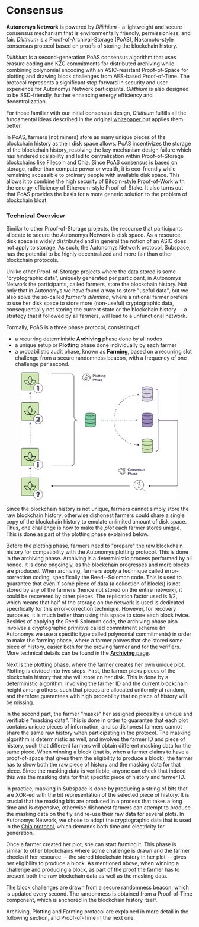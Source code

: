 # Consensus

**Autonomys Network** is powered by _Dilithium_ - a lightweight and secure consensus mechanism that is environmentally friendly, permissionless, and fair. _Dilithium_ is a Proof-of-Archival-Storage (PoAS), Nakamoto-style consensus protocol based on proofs of storing the blockchain history.

_Dilithium_ is a second-generation PoAS consensus algorithm that uses erasure coding and KZG commitments for distributed archiving while combining polynomial encoding with an ASIC-resistant Proof-of-Space for plotting and drawing block challenges from AES-based Proof-of-Time. The protocol represents a significant step forward in security and user experience for Autonomys Network participants. _Dilithium_ is also designed to be SSD-friendly, further enhancing energy efficiency and decentralization.

For those familiar with our initial consensus design, _Dilithium_ fulfills all the fundamental ideas described in the original [whitepaper](https://subspace.network/news/subspace-network-whitepaper)[ ](https://assets-global.website-files.com/61526a2af87a54e565b0ae92/617759c00edd0e3bd279aa29\_Subspace\_%20A%20solution%20to%20the%20farmer's%20dilemma.pdf)but applies them better.

In PoAS, farmers (not miners) store as many unique pieces of the blockchain history as their disk space allows. PoAS incentivizes the storage of the blockchain history, resolving the key mechanism design failure which has hindered scalability and led to centralization within Proof-of-Storage blockchains like Filecoin and Chia. Since PoAS consensus is based on storage, rather than compute power or wealth, it is eco-friendly while remaining accessible to ordinary people with available disk space. This allows it to combine the high security of Bitcoin-style Proof-of-Work with the energy-efficiency of Ethereum-style Proof-of-Stake. It also turns out that PoAS provides the basis for a more generic solution to the problem of blockchain bloat.

### Technical Overview

Similar to other Proof-of-Storage projects, the resource that participants allocate to secure the Autonomys Network is disk space. As a resource, disk space is widely distributed and in general the notion of an ASIC does not apply to storage. As such, the Autonomys Network protocol, Subspace, has the potential to be highly decentralized and more fair than other blockchain protocols.

Unlike other Proof-of-Storage projects where the data stored is some "cryptographic data", uniquely generated per participant, in Autonomys Network the participants, called farmers, store the blockchain history. Not only that in Autonomys we have found a way to store "useful data", but we also solve the so-called _farmer's dilemma_, where a rational farmer prefers to use her disk space to store more (non-useful) cryptographic data, consequentially not storing the current state or the blockchain history -- a strategy that if followed by all farmers, will lead to a unfunctional network.

Formally, PoAS is a three phase protocol, consisting of:

* a recurring deterministic **Archiving** phase done by all nodes
* a unique setup or **Plotting** phase done individually by each farmer
* a probabilistic audit phase, known as **Farming**, based on a recurring slot challenge from a secure randomness beacon, with a frequency of one challenge per second.

<figure><picture><source srcset="../../.gitbook/assets/Consensus_Phases-dark (1).svg" media="(prefers-color-scheme: dark)"><img src="../../.gitbook/assets/image.png" alt=""></picture><figcaption></figcaption></figure>

Since the blockchain history is not unique, farmers cannot simply store the raw blockchain history, otherwise dishonest farmers could share a single copy of the blockchain history to emulate unlimited amount of disk space. Thus, one challenge is how to make the _plot_ each farmer stores unique. This is done as part of the plotting phase explained below.

Before the plotting phase, farmers need to "prepare" the raw blockchain history for compatibility with the Autonomys plotting protocol. This is done in the archiving phase. Archiving is a deterministic process performed by all nonde. It is done ongoingly, as the blockchain progresses and more blocks are produced. When archiving, farmers apply a technique called error-correction coding, specifically the Reed--Solomon code. This is used to guarantee that even if some piece of data (a collection of blocks) is not stored by any of the farmers (hence not stored on the entire network), it could be recovered by other pieces. The replication factor used is 1/2, which means that half of the storage on the network is used is dedicated specifically for this error-correction technique. However, for recovery purposes, it is much better than using this space to store each block twice. Besides of applying the Reed-Solomon code, the archiving phase also involves a cryptographic primitive called commitment scheme (in Autonomys we use a specific type called polynomial commitments) in order to make the farming phase, where a farmer proves that she stored some piece of history, easier both for the proving farmer and for the verifiers. More technical details can be found in the [**Archiving** page](https://academy.autonomys.net/subspace-protocol/consensus/proof-of-archival-storage/archiving).

Next is the plotting phase, where the farmer creates her own unique plot. Plotting is divided into two steps. First, the farmer picks pieces of the blockchain history that she will store on her disk. This is done by a deterministic algorithm, involving the farmer ID and the current blockchain height among others, such that pieces are allocated uniformly at random, and therefore guarantees with high probability that no piece of history will be missing.

In the second part, the farmer "masks" her assigned pieces by a unique and verifiable "masking data". This is done in order to guarantee that each plot contains unique pieces of information, and so dishonest farmers cannot share the same raw history when participating in the protocol. The masking algorithm is deterministic as well, and involves the farmer ID and piece of history, such that different farmers will obtain different masking data for the same piece. When winning a block (that is, when a farmer claims to have a proof-of-space that gives them the eligibility to produce a block), the farmer has to show both the raw piece of history and the masking data for that piece. Since the masking data is verifiable, anyone can check that indeed this was the masking data for that specific piece of history and farmer ID.

In practice, masking in Subspace is done by producing a string of bits that are XOR-ed with the bit representation of the selected piece of history. It is crucial that the masking bits are produced in a process that takes a long time and is expensive, otherwise dishonest farmers can attempt to produce the masking data on the fly and re-use their raw data for several plots. In Autonomys Network, we chose to adopt the cryptographic data that is used in the [Chia protocol](https://www.chia.net/), which demands both time and electricity for generation.

Once a farmer created her plot, she can start farming it. This phase is similar to other blockchains where some challenge is drawn and the farmer checks if her resource -- the stored blockchain history in her plot -- gives her eligibility to produce a block. As mentioned above, when winning a challenge and producing a block, as part of the proof the farmer has to present both the raw blockchain data as well as the masking data.

The block challenges are drawn from a secure randomness beacon, which is updated every second. The randomness is obtained from a Proof-of-Time component, which is anchored in the blockchain history itself.

Archiving, Plotting and Farming protocol are explained in more detail in the following section, and Proof-of-Time in the next one.
